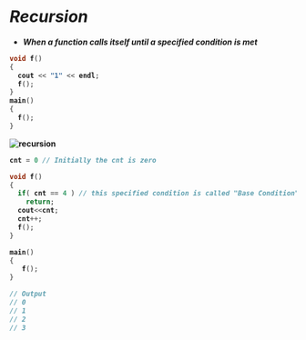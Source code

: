 # _Recursion_
- _**When a function calls itself until a specified condition is met**_

<b>

```cpp
void f()
{
  cout << "1" << endl;
  f();
}
main()
{
  f();
}

```
![recursion](https://github.com/anupam-kumar-krishnan/A2Z-DSA/assets/69143883/dcc01b7a-faab-403e-b4cd-90b80d392d67)

```cpp
cnt = 0 // Initially the cnt is zero

void f()
{
  if( cnt == 4 ) // this specified condition is called "Base Condition"
    return;
  cout<<cnt;
  cnt++;
  f();
}

main()
{
   f();
}

// Output
// 0
// 1
// 2
// 3
```



</b>


